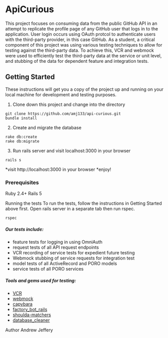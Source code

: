 # ApiCurious

This project focuses on consuming data from the public GitHub API in an attempt to replicate the profile page of any GitHub user that logs in to the application.  User login occurs using OAuth protcol to authenticate users with the third-party provider, in this case GitHub.  As a student, a critical component of this project was using various testing techniques to allow for testing against the third-party data.  To achieve this, VCR and webmock were used to efficiently test the third-party data at the service or unit level, and stubbing of the data for dependent feature and integration tests.

## Getting Started

These instructions will get you a copy of the project up and running on your local machine for development and testing purposes.

1.  Clone down this project and change into the directory
```
git clone https://github.com/amj133/api-curious.git
bundle install
```
2.  Create and migrate the database
```
rake db:create
rake db:migrate
```
3.  Run rails server and visit localhost:3000 in your browser
```
rails s
```
*visit http://localhost:3000 in your browser *enjoy!

### Prerequisites

Ruby 2.4+
Rails 5

Running the tests
To run the tests, follow the instructions in Getting Started above first. Open rails server in a separate tab then run rspec.
```
rspec
```
##### Our tests include:
* feature tests for logging in using OmniAuth
* request tests of all API request endpoints
* VCR recording of service tests for expedient future testing
* Webmock stubbing of service requests for integration test
* model tests of all ActiveRecord and PORO models
* service tests of all PORO services

##### Tools and gems used for testing:

* [VCR](https://github.com/vcr/vcr)
* [webmock](https://github.com/bblimke/webmock)
* [capybara](https://github.com/teamcapybara/capybara)
* [factory_bot_rails](https://github.com/thoughtbot/factory_bot_rails)
* [shoulda-matchers](https://github.com/thoughtbot/shoulda-matchers)
* [database_cleaner](https://github.com/DatabaseCleaner/database_cleaner)

Author
Andrew Jeffery
